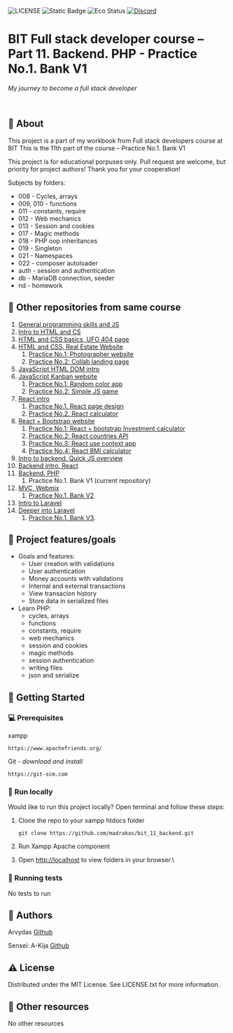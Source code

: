 ![LICENSE](https://img.shields.io/badge/license-MIT-blue.svg?style=flat-square)
![Static Badge](https://img.shields.io/badge/%20Coffe-Free-yellow)
![Eco Status](https://img.shields.io/badge/ECO-Friendly-green.svg)
[![Discord](https://discord.com/api/guilds/571393319201144843/widget.png)](https://discord.gg/dRwW4rw)

# BIT Full stack developer course – Part 11. Backend. PHP - Practice No.1. Bank V1

_My journey to become a full stack developer_

<br>

## 🌟 About

This project is a part of my workbook from Full stack developers course at BIT This is the 11th part of the course – Practice No.1. Bank V1

This project is for educational porpuses only. Pull request are welcome, but priority for project authors! Thank you for your cooperation!

Subjects by folders:

* 008 - Cycles, arrays
* 009, 010 - functions
* 011 - constants, require
* 012 - Web mechanics
* 013 - Session and cookies
* 017 - Magic methods
* 018 - PHP oop inheritances
* 019 - Singleton
* 021 - Namespaces
* 022 - composer autoloader
* auth - session and authentication
* db - MariaDB connection, seeder
* nd - homework
## 🧭 Other repositories from same course
1. [General programming skills and JS](https://github.com/madrakas/bit_01_Intro_to_programming_and_JS/)
2. [Intro to HTML and CS](https://github.com/madrakas/bit_02_Intro_to_html/)
3. [HTML and CSS basics, UFO 404 page](https://github.com/madrakas/bit_03_html-ufo)
4. [HTML and CSS,  Real Estate Website](https://github.com/madrakas/bit_04_html_real_estate/)
    1. [Practice No.1: Photographer website](https://github.com/madrakas/bit_04_01_homework_photographer)
    2. [Practice No.2: Collab landing page](https://github.com/madrakas/bit_04_01_homework_colab/)
5. [JavaScript HTML DOM intro](https://github.com/madrakas/bit_05_dom_intro)
6. [JavaScript Kanban website](https://github.com/madrakas/bit_06_js-kanban)
    1. [Practice No.1: Random color app](https://github.com/madrakas/bit_06_01_homework_random_color_app)
    2. [Practice No.2: Simple JS game](https://github.com/madrakas/bit_06_02_homework_simple-game/)
7. [React intro](https://github.com/madrakas/bit_07_react_intro)
    1. [Practice No.1. React page design](https://github.com/madrakas/bit_07_01_homework_simple-react-page-design)
    2. [Practice No.2. React calculator](https://github.com/madrakas/bit_07_02_homework_calculator)
8. [React + Bootstrap website](https://github.com/madrakas/bit_08_bootstrap-site/)
    1. [Practice No.1: React + bootstrap Investment calculator](https://github.com/madrakas/bit_08_01_hw_react_bootstrap_invest_calc/)
    2. [Practice No.2: React countries API](https://github.com/madrakas/bit_08_02_hw_react_countries)
    3. [Practice No.3: React use context app](https://github.com/madrakas/bit_08_03_hw_react-usecontext-app)
    4. [Practice No.4: React BMI calculator](https://github.com/madrakas/bit_08_04_hw_react_bmi_calculator)
9. [Intro to backend. Quick JS overview](https://github.com/madrakas/bit_09_backend-intro/)
10. [Backend intro. React](https://github.com/madrakas/bit_10_backend_intro_react)
11. [Backend. PHP](https://github.com/madrakas/bit_11_backend_php/)
    1. Practice No.1. Bank V1 (current repository)
12. [MVC, Webmix](https://github.com/madrakas/bit_12_webmix_oop_php)
    1. [Practice No.1. Bank V2](https://github.com/madrakas/bit_12_01_hw_bank_v2_mvc_webmix/)
13. [Intro to Laravel](https://github.com/madrakas/bit_13_intro_to_laravel)
14. [Deeper into Laravel](https://github.com/madrakas/bit_14_deeper_into_laravel) 
    1. [Practice No.1. Bank V3](https://github.com/madrakas/bit_14_01_laravel_bank). 

## 🎯 Project features/goals

*  Goals and features:
    *  User creation with validations
    *  User authentication
    *  Money accounts with validations
    *  Internal and external transactions
    *  View transacion history
    *  Store data in serialized files
*   Learn PHP:
    * cycles, arrays
    * functions
    * constants, require
    * web mechanics
    * session and cookies
    * magic methods
    * session authentication
    * writing files
    * json and serialize
            
## 🧰 Getting Started

### 💻 Prerequisites

xampp

```
https://www.apachefriends.org/
```

Git - _download and install_

```
https://git-scm.com
```
### 🏃 Run locally

Would like to run this project locally? Open terminal and follow these steps:

1. Clone the repo to your xampp htdocs folder
    ```
    git clone https://github.com/madrakas/bit_11_backend.git
    ```
2. Run Xampp Apache component

3. Open [http://localhost](http://localhost) to view folders in your browser.\
   
### 🧪 Running tests

No tests to run

## 🎅 Authors

Arvydas [Github](https://github.com/madrakas)

Sensei: A-Kija [Github](https://github.com/A-Kija)

## ⚠️ License

Distributed under the MIT License. See LICENSE.txt for more information.

## 🔗 Other resources

No other resources

